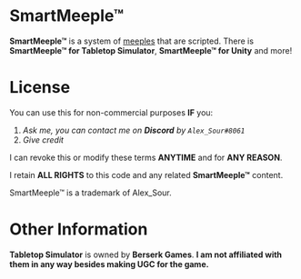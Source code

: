 # SmartMeeple™
**SmartMeeple™** is a system of [meeples](https://en.wiktionary.org/wiki/meeple) that are scripted.
There is **SmartMeeple™ for Tabletop Simulator**, **SmartMeeple™ for Unity** and more!
# License
You can use this for non-commercial purposes **IF** you:

1. *Ask me, you can contact me on **Discord** by `Alex_Sour#8061`*
2. *Give credit*

I can revoke this or modify these terms **ANYTIME** and for **ANY REASON**.

I retain **ALL RIGHTS** to this code and any related **SmartMeeple™** content.

SmartMeeple™ is a trademark of Alex_Sour.
# Other Information
**Tabletop Simulator** is owned by **Berserk Games**.
**I am not affiliated with them in any way besides making UGC for the game.**
